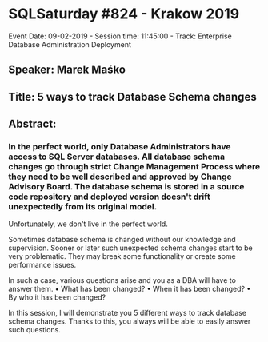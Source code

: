 # SQLSaturday #824 - Krakow 2019
Event Date: 09-02-2019 - Session time: 11:45:00 - Track: Enterprise Database Administration  Deployment
## Speaker: Marek Maśko
## Title: 5 ways to track Database Schema changes
## Abstract:
### In the perfect world, only Database Administrators have access to SQL Server databases. All database schema changes go through strict Change Management Process where they need to be well described and approved by Change Advisory Board. The database schema is stored in a source code repository and deployed version doesn't drift unexpectedly from its original model.

Unfortunately, we don't live in the perfect world.

Sometimes database schema is changed without our knowledge and supervision. Sooner or later such unexpected schema changes start to be very problematic. They may break some functionality or create some performance issues.

In such a case, various questions arise and you as a DBA will have to answer them.
•	What has been changed?
•	When it has been changed?
•	By who it has been changed?

In this session, I will demonstrate you 5 different ways to track database schema changes. Thanks to this, you always will be able to easily answer such questions.
